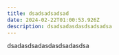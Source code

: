 ```yaml
---
title: dsadsadsadsad
date: 2024-02-22T01:00:53.926Z
description: dsadsadasdasdsadsadsa
---
```

dsadasdsadasdasdsadasdsa